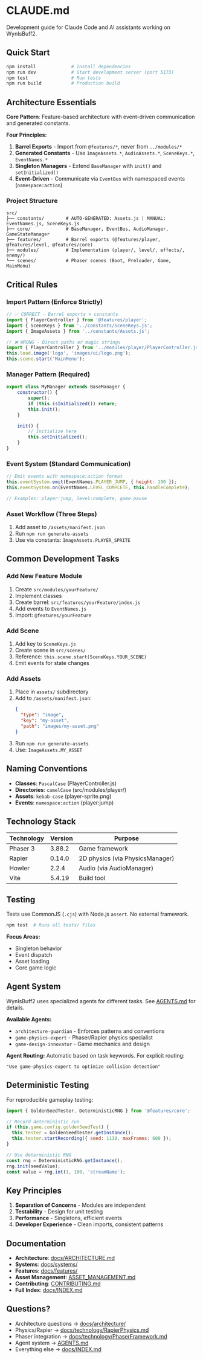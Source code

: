 # CLAUDE.md

Development guide for Claude Code and AI assistants working on WynIsBuff2.

## Quick Start

```bash
npm install             # Install dependencies
npm run dev             # Start development server (port 5173)
npm test                # Run tests
npm run build           # Production build
```

## Architecture Essentials

**Core Pattern**: Feature-based architecture with event-driven communication and generated constants.

**Four Principles:**
1. **Barrel Exports** - Import from `@features/*`, never from `../modules/*`
2. **Generated Constants** - Use `ImageAssets.*`, `AudioAssets.*`, `SceneKeys.*`, `EventNames.*`
3. **Singleton Managers** - Extend `BaseManager` with `init()` and `setInitialized()`
4. **Event-Driven** - Communicate via `EventBus` with namespaced events (`namespace:action`)

### Project Structure

```
src/
├── constants/        # AUTO-GENERATED: Assets.js | MANUAL: EventNames.js, SceneKeys.js
├── core/             # BaseManager, EventBus, AudioManager, GameStateManager
├── features/         # Barrel exports (@features/player, @features/level, @features/core)
├── modules/          # Implementation (player/, level/, effects/, enemy/)
└── scenes/           # Phaser scenes (Boot, Preloader, Game, MainMenu)
```

## Critical Rules

### Import Pattern (Enforce Strictly)

```javascript
// ✅ CORRECT - Barrel exports + constants
import { PlayerController } from '@features/player';
import { SceneKeys } from '../constants/SceneKeys.js';
import { ImageAssets } from '../constants/Assets.js';

// ❌ WRONG - Direct paths or magic strings
import { PlayerController } from '../modules/player/PlayerController.js';
this.load.image('logo', 'images/ui/logo.png');
this.scene.start('MainMenu');
```

### Manager Pattern (Required)

```javascript
export class MyManager extends BaseManager {
    constructor() {
        super();
        if (this.isInitialized()) return;
        this.init();
    }

    init() {
        // Initialize here
        this.setInitialized();
    }
}
```

### Event System (Standard Communication)

```javascript
// Emit events with namespace:action format
this.eventSystem.emit(EventNames.PLAYER_JUMP, { height: 100 });
this.eventSystem.on(EventNames.LEVEL_COMPLETE, this.handleComplete);

// Examples: player:jump, level:complete, game:pause
```

### Asset Workflow (Three Steps)

1. Add asset to `/assets/manifest.json`
2. Run `npm run generate-assets`
3. Use via constants: `ImageAssets.PLAYER_SPRITE`

## Common Development Tasks

### Add New Feature Module

1. Create `src/modules/yourFeature/`
2. Implement classes
3. Create barrel: `src/features/yourFeature/index.js`
4. Add events to `EventNames.js`
5. Import: `@features/yourFeature`

### Add Scene

1. Add key to `SceneKeys.js`
2. Create scene in `src/scenes/`
3. Reference: `this.scene.start(SceneKeys.YOUR_SCENE)`
4. Emit events for state changes

### Add Assets

1. Place in `assets/` subdirectory
2. Add to `/assets/manifest.json`:
   ```json
   {
     "type": "image",
     "key": "my-asset",
     "path": "images/my-asset.png"
   }
   ```
3. Run `npm run generate-assets`
4. Use: `ImageAssets.MY_ASSET`

## Naming Conventions

- **Classes**: `PascalCase` (PlayerController.js)
- **Directories**: `camelCase` (src/modules/player/)
- **Assets**: `kebab-case` (player-sprite.png)
- **Events**: `namespace:action` (player:jump)

## Technology Stack

| Technology | Version | Purpose |
|------------|---------|---------|
| Phaser 3 | 3.88.2 | Game framework |
| Rapier | 0.14.0 | 2D physics (via PhysicsManager) |
| Howler | 2.2.4 | Audio (via AudioManager) |
| Vite | 5.4.19 | Build tool |

## Testing

Tests use CommonJS (`.cjs`) with Node.js `assert`. No external framework.

```bash
npm test  # Runs all tests/ files
```

**Focus Areas:**
- Singleton behavior
- Event dispatch
- Asset loading
- Core game logic

## Agent System

WynIsBuff2 uses specialized agents for different tasks. See [AGENTS.md](AGENTS.md) for details.

**Available Agents:**
- `architecture-guardian` - Enforces patterns and conventions
- `game-physics-expert` - Phaser/Rapier physics specialist
- `game-design-innovator` - Game mechanics and design

**Agent Routing:** Automatic based on task keywords. For explicit routing:
```
"Use game-physics-expert to optimize collision detection"
```

## Deterministic Testing

For reproducible gameplay testing:

```javascript
import { GoldenSeedTester, DeterministicRNG } from '@features/core';

// Record deterministic run
if (this.game.config.goldenSeedTest) {
  this.tester = GoldenSeedTester.getInstance();
  this.tester.startRecording({ seed: 1138, maxFrames: 600 });
}

// Use deterministic RNG
const rng = DeterministicRNG.getInstance();
rng.init(seedValue);
const value = rng.int(1, 100, 'streamName');
```

## Key Principles

1. **Separation of Concerns** - Modules are independent
2. **Testability** - Design for unit testing
3. **Performance** - Singletons, efficient events
4. **Developer Experience** - Clean imports, consistent patterns

## Documentation

- **Architecture**: [docs/ARCHITECTURE.md](docs/ARCHITECTURE.md)
- **Systems**: [docs/systems/](docs/systems/)
- **Features**: [docs/features/](docs/features/)
- **Asset Management**: [ASSET_MANAGEMENT.md](ASSET_MANAGEMENT.md)
- **Contributing**: [CONTRIBUTING.md](CONTRIBUTING.md)
- **Full Index**: [docs/INDEX.md](docs/INDEX.md)

## Questions?

- Architecture questions → [docs/architecture/](docs/architecture/)
- Physics/Rapier → [docs/technology/RapierPhysics.md](docs/technology/RapierPhysics.md)
- Phaser integration → [docs/technology/PhaserFramework.md](docs/technology/PhaserFramework.md)
- Agent system → [AGENTS.md](AGENTS.md)
- Everything else → [docs/INDEX.md](docs/INDEX.md)
